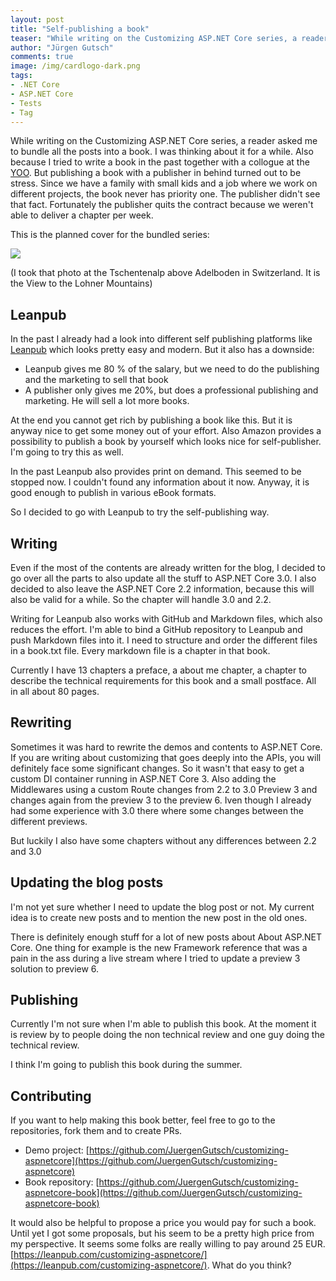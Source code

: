 ```yaml
---
layout: post
title: "Self-publishing a book"
teaser: "While writing on the Customizing ASP.NET Core series, a reader asked me to bundle all the posts into a book. I was thinking about it for a while. Now I'm almost done with it."
author: "Jürgen Gutsch"
comments: true
image: /img/cardlogo-dark.png
tags: 
- .NET Core
- ASP.NET Core
- Tests
- Tag
---
```


While writing on the Customizing ASP.NET Core series, a reader asked me to bundle all the posts into a book. I was thinking about it for a while. Also because I tried to write a book in the past together with a collogue at the [YOO](https://yoo.digital/). But publishing a book with a publisher in behind turned out to be stress. Since we have a family with small kids and a job where we work on different projects, the book never has priority one. The publisher didn't see that fact. Fortunately the publisher quits the contract because we weren't able to deliver a chapter per week.

This is the planned cover for the bundled series:

![]({{site.baseurl}}/img/book/title.png)

(I took that photo at the Tschentenalp above Adelboden in Switzerland. It is the View to the Lohner Mountains)

## Leanpub

In the past I already had a look into different self publishing platforms like [Leanpub](https://leanpub.com/) which looks pretty easy and modern. But it also has a downside:

* Leanpub gives me 80 % of the salary, but we need to do the publishing and the marketing to sell that book
* A publisher only gives me 20%, but does a professional publishing and marketing. He will sell a lot more books.

At the end you cannot get rich by publishing a book like this. But it is anyway nice to get some money out of your effort. Also Amazon provides a possibility to publish a book by yourself which looks nice for self-publisher. I'm going to try this as well.

In the past Leanpub also provides print on demand. This seemed to be stopped now. I couldn't found any information about it now. Anyway, it is good enough to publish in various eBook formats.

So I decided to go with Leanpub to try the self-publishing way.

## Writing

Even if the most of the contents are already  written for the blog, I decided to go over all the parts to also update all the stuff to ASP.NET Core 3.0. I also decided to also leave the ASP.NET Core 2.2 information, because this will also be valid for a while. So the chapter will handle 3.0 and 2.2. 

Writing for Leanpub also works with GitHub and Markdown files, which also reduces the effort. I'm able to bind a GitHub repository to Leanpub and push Markdown files into it. I need to structure and order the different files in a book.txt file. Every markdown file is a chapter in that book. 

Currently I have 13 chapters a preface, a about me chapter, a chapter to describe the technical requirements for this book and a small postface. All in all about 80 pages.

## Rewriting

Sometimes it was hard to rewrite the demos and contents to ASP.NET Core. If you are writing about customizing that goes deeply into the APIs, you will definitely face some significant changes. So it wasn't that easy to get a custom DI container running in ASP.NET Core 3. Also adding the Middlewares using a custom Route changes from 2.2 to 3.0 Preview 3 and changes again from the preview 3 to the preview 6. Iven though I already had some experience with 3.0 there where some changes between the different previews. 

But luckily I also have some chapters without any differences between 2.2 and 3.0

## Updating the blog posts

I'm not yet sure whether I need to update the blog post or not. My current idea is to create new posts and to mention the new post in the old ones.

There is definitely enough stuff for a lot of new posts about About ASP.NET Core. One thing for example is the new Framework reference that was a pain in the ass during a live stream where I tried to update a preview 3 solution to preview 6. 

## Publishing

Currently I'm not sure when I'm able to publish this book. At the moment it is review by to people doing the non technical review and one guy doing the technical review. 

I think I'm going to publish this book during the summer.

## Contributing

If you want to help making this book better, feel free to go to the repositories, fork them and to create PRs.

* Demo project: [https://github.com/JuergenGutsch/customizing-aspnetcore](https://github.com/JuergenGutsch/customizing-aspnetcore)
* Book repository: [https://github.com/JuergenGutsch/customizing-aspnetcore-book](https://github.com/JuergenGutsch/customizing-aspnetcore-book)

It would also be helpful to propose a price you would pay for such a book. Until yet I got some proposals, but his seem to be a pretty high price from my perspective. It seems some folks are really willing to pay around 25 EUR. [https://leanpub.com/customizing-aspnetcore/](https://leanpub.com/customizing-aspnetcore/). What do you think?
